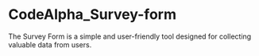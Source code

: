 # CodeAlpha_Survey-form
The Survey Form is a simple and user-friendly tool designed for collecting valuable data from users.

